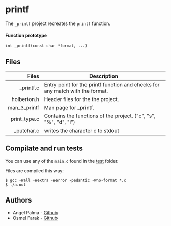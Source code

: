 # printf

The `_printf` project recreates the `printf` function.

#### Function prototype

`int _printf(const char *format, ...)`


## Files

| Files    			| Description                          							  |
| ----------------: | --------------------------------------------------------------- |
| _printf.c 			| Entry point for the printf function and checks for any match with the format.							  |
| holberton.h		| Header files for the the project.								  | 
| man_3_printf 		| Man page for _printf. 											  |
| print_type.c | Contains the functions of the project. ("c", "s", "%", "d", "i") |
| _putchar.c 	| writes the character c to stdout		  |



## Compilate and run tests

You can use any of the `main.c` found in the [test](./test) folder.

Files are compiled this way:

```
$ gcc -Wall -Wextra -Werror -pedantic -Wno-format *.c
$ ./a.out
```


## Authors

- Angel Palma - [Github](https://github.com/Ang3l1t0)
- Osmel Farak - [Github](https://github.com/Osmel1999)
